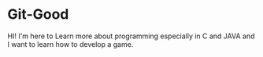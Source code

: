 # Git-Good
HI!
I'm here to Learn more about programming especially in C and JAVA and I want to learn how to develop a game.

